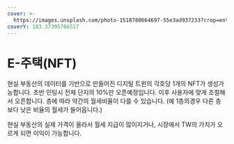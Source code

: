 ```yaml
---
cover: >-
  https://images.unsplash.com/photo-1518780664697-55e3ad937233?crop=entropy&cs=srgb&fm=jpg&ixid=MnwxOTcwMjR8MHwxfHNlYXJjaHwxfHxob3VzZXxlbnwwfHx8fDE2NTE1NDY3MjY&ixlib=rb-1.2.1&q=85
coverY: 183.37395766517
---
```


# E-주택(NFT)

현실 부동산의 데이터를 기반으로 만들어진 디지털 트윈의 각호당 1개의 NFT가 생성가능합니다. 초반 민팅시 전체 단지의 10%만 오픈예정입니다. 이후 사용자에 맞게 조절해서 오픈합니다. 층에 따라 약간의 월세비율이 다를 수 있습니다. (예 1층의경우 다른 층보다 낮은 비율의 월세가 들어옵니다.)

현실 부동산의 실제 가격이 올라서 월세 지급이 많이지거나, 시장에서 TW의 가치가 오르게 되면 이익이 가능합니다.
